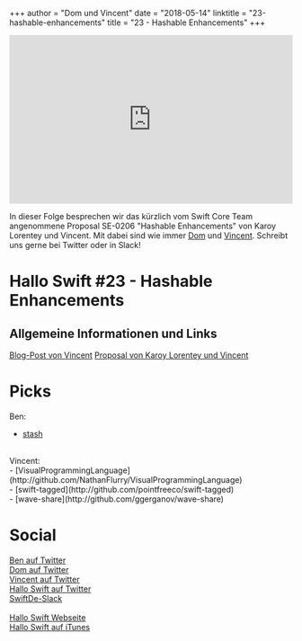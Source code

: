 +++
author = "Dom und Vincent"
date = "2018-05-14"
linktitle = "23-hashable-enhancements"
title = "23 - Hashable Enhancements"
+++

<iframe width="100%" height="300" scrolling="no" frameborder="no" src="https://w.soundcloud.com/player/?url=https%3A//api.soundcloud.com/tracks/443470215&color=%23ff5500&auto_play=false&hide_related=false&show_comments=true&show_user=true&show_reposts=false&show_teaser=true&visual=true"></iframe>

In dieser Folge besprechen wir das kürzlich vom Swift Core Team angenommene Proposal SE-0206 "Hashable Enhancements" von Karoy Lorentey und Vincent. Mit dabei sind wie immer [Dom](https://twitter.com/swiftpainless) und [Vincent](https://twitter.com/regexident). Schreibt uns gerne bei Twitter oder in Slack!

# Hallo Swift #23 - Hashable Enhancements

## Allgemeine Informationen und Links

[Blog-Post von Vincent](https://blog.definiteloops.com/ha-r-sh-visitors-8c0c3686a46f)
[Proposal von Karoy Lorentey und Vincent](https://github.com/apple/swift-evolution/blob/master/proposals/0206-hashable-enhancements.md)

# Picks

Ben:<br>
- [stash](http://github.com/ywangd/stash)<br>
<br>
Vincent: <br>
- [VisualProgrammingLanguage](http://github.com/NathanFlurry/VisualProgrammingLanguage)<br>
- [swift-tagged](http://github.com/pointfreeco/swift-tagged)<br>
- [wave-share](http://github.com/ggerganov/wave-share)<br>

# Social
[Ben auf Twitter](https://twitter.com/benchr)<br>
[Dom auf Twitter](https://twitter.com/swiftpainless)<br>
[Vincent auf Twitter](https://twitter.com/regexident)<br>
[Hallo Swift auf Twitter](https://twitter.com/hallo_swift)<br>
[SwiftDe-Slack](http://slack.swiftde.net)<br>
<br>
[Hallo Swift Webseite](http://hallo-swift.de)<br>
[Hallo Swift auf iTunes](https://itunes.apple.com/de/podcast/hallo-swift/id1225721421?mt=2)<br>
<br>
